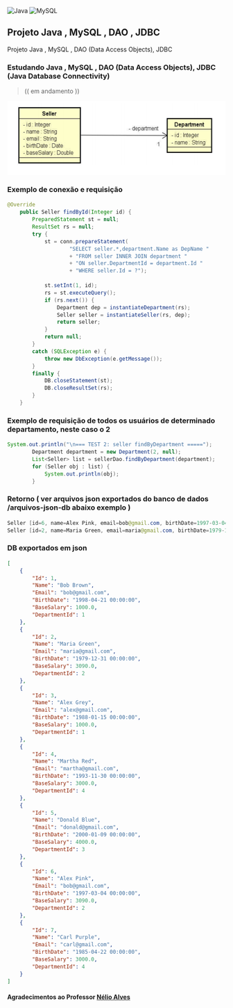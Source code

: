 ![Java](https://img.shields.io/badge/Java-ED8B00?style=for-the-badge&logo=java&logoColor=white)
![MySQL](https://img.shields.io/badge/MySQL-005C84?style=for-the-badge&logo=mysql&logoColor=white)

## Projeto Java , MySQL , DAO , JDBC
Projeto Java , MySQL , DAO (Data Access Objects), JDBC

### Estudando Java , MySQL , DAO (Data Access Objects), JDBC (Java Database Connectivity)

> (( em andamento ))

<p align="center">
        <a href="https://www.linkedin.com/in/allan-pereira-abrahao/">
        <img align="center" width="525" height="171"  src="/img-readme/uml1.png" />
</a>
</p>

### Exemplo de conexão e requisição
```java
@Override
	public Seller findById(Integer id) {
		PreparedStatement st = null;
		ResultSet rs = null;
		try {
			st = conn.prepareStatement(
					"SELECT seller.*,department.Name as DepName "
					+ "FROM seller INNER JOIN department "
					+ "ON seller.DepartmentId = department.Id "
					+ "WHERE seller.Id = ?");

			st.setInt(1, id);
			rs = st.executeQuery();
			if (rs.next()) {
				Department dep = instantiateDepartment(rs);
				Seller seller = instantiateSeller(rs, dep);
				return seller;
			}
			return null;
		}
		catch (SQLException e) {
			throw new DbException(e.getMessage());
		}
		finally {
			DB.closeStatement(st);
			DB.closeResultSet(rs);
		}
	}
```

### Exemplo de requisição de todos os usuários de determinado departamento, neste caso o 2
```java
System.out.println("\n=== TEST 2: seller findByDepartment =====");
		Department department = new Department(2, null);
		List<Seller> list = sellerDao.findByDepartment(department);
		for (Seller obj : list) {
			System.out.println(obj);
		}
```
### Retorno ( ver arquivos json exportados do banco de dados /arquivos-json-db abaixo exemplo )
```java
Seller [id=6, name=Alex Pink, email=bob@gmail.com, birthDate=1997-03-04, baseSalary=3090.0, department=Department [id=2, name=Electronics]]
Seller [id=2, name=Maria Green, email=maria@gmail.com, birthDate=1979-12-31, baseSalary=3090.0, department=Department [id=2, name=Electronics]]
```

### DB exportados em json
```json
[
    {
        "Id": 1,
        "Name": "Bob Brown",
        "Email": "bob@gmail.com",
        "BirthDate": "1998-04-21 00:00:00",
        "BaseSalary": 1000.0,
        "DepartmentId": 1
    },
    {
        "Id": 2,
        "Name": "Maria Green",
        "Email": "maria@gmail.com",
        "BirthDate": "1979-12-31 00:00:00",
        "BaseSalary": 3090.0,
        "DepartmentId": 2
    },
    {
        "Id": 3,
        "Name": "Alex Grey",
        "Email": "alex@gmail.com",
        "BirthDate": "1988-01-15 00:00:00",
        "BaseSalary": 1000.0,
        "DepartmentId": 1
    },
    {
        "Id": 4,
        "Name": "Martha Red",
        "Email": "martha@gmail.com",
        "BirthDate": "1993-11-30 00:00:00",
        "BaseSalary": 3000.0,
        "DepartmentId": 4
    },
    {
        "Id": 5,
        "Name": "Donald Blue",
        "Email": "donald@gmail.com",
        "BirthDate": "2000-01-09 00:00:00",
        "BaseSalary": 4000.0,
        "DepartmentId": 3
    },
    {
        "Id": 6,
        "Name": "Alex Pink",
        "Email": "bob@gmail.com",
        "BirthDate": "1997-03-04 00:00:00",
        "BaseSalary": 3090.0,
        "DepartmentId": 2
    },
    {
        "Id": 7,
        "Name": "Carl Purple",
        "Email": "carl@gmail.com",
        "BirthDate": "1985-04-22 00:00:00",
        "BaseSalary": 3000.0,
        "DepartmentId": 4
    }
]
```

#### Agradecimentos ao Professor [Nélio Alves](https://devsuperior.com.br)